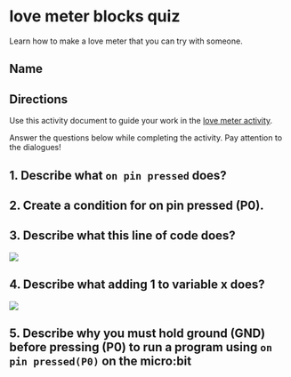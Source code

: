 # love meter blocks quiz 

Learn how to make a love meter that you can try with someone. 

## Name

## Directions

Use this activity document to guide your work in the [love meter activity](/microbit/lessons/love-meter/activity).

Answer the questions below while completing the activity. Pay attention to the dialogues!

## 1. Describe what `on pin pressed` does?


## 2. Create a condition for on pin pressed (P0).


## 3. Describe what this line of code does?

![](/static/mb/blocks/lessons/love-meter-6.png)



## 4. Describe what adding 1 to variable x does?

![](/static/mb/blocks/lessons/love-meter-7.png)


## 5. Describe why you must hold ground (GND) before pressing (P0) to run a program using `on pin pressed(P0)` on the micro:bit


